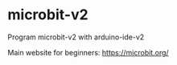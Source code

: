 # microbit-v2
Program microbit-v2 with arduino-ide-v2

Main website for beginners:
https://microbit.org/
